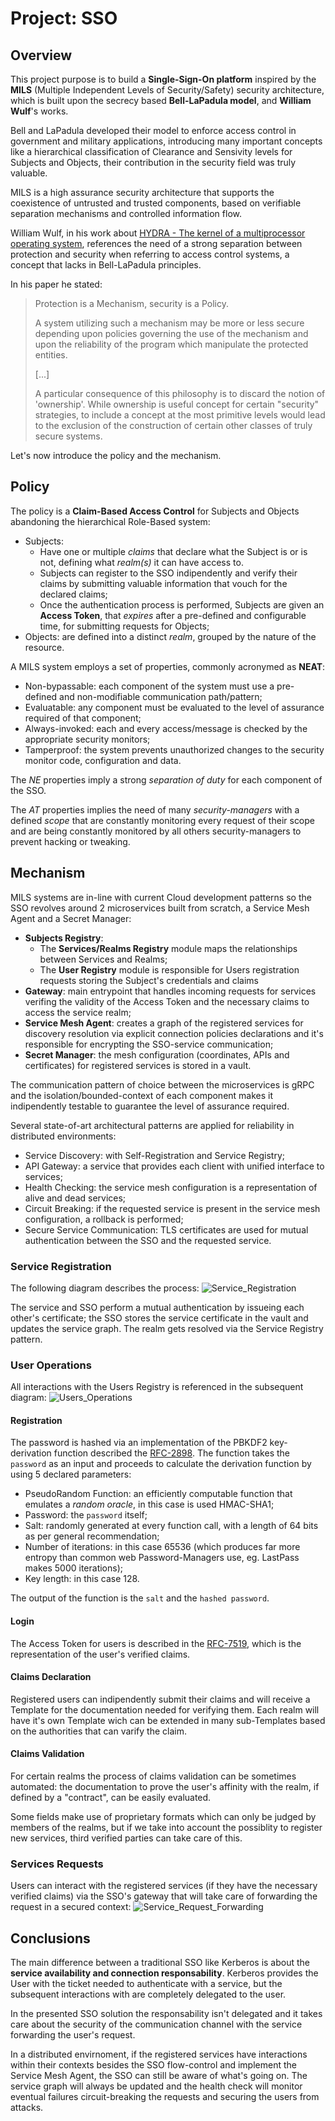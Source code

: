 # Project: SSO 

## Overview
This project purpose is to build a **Single-Sign-On platform** inspired by the **MILS** (Multiple Independent Levels of Security/Safety) security architecture, which is built upon the secrecy based **Bell-LaPadula model**, and **William Wulf**'s works.

Bell and LaPadula developed their model to enforce access control in government and military applications, introducing many important concepts like a hierarchical classification of Clearance and Sensivity levels for Subjects and Objects, their contribution in the security field was truly valuable.

MILS is a high assurance security architecture that supports the coexistence of untrusted and trusted components, based on verifiable separation mechanisms and controlled information flow.

William Wulf, in his work about [HYDRA - The kernel of a multiprocessor operating system](https://dl.acm.org/doi/10.1145/355616.364017), references the need of a strong separation between protection and security when referring to access control systems, a concept that lacks in Bell-LaPadula principles.

In his paper he stated:
> Protection is a Mechanism, security is a Policy. 
> 
> A system utilizing such a mechanism may be more or less secure depending upon policies governing the use of the mechanism and upon the reliability of the program which manipulate the protected entities. 
> 
> [...]
> 
> A particular consequence of this philosophy is to discard the notion of 'ownership'. 
> While ownership is useful concept for certain "security" strategies, to include a concept at the most primitive levels would lead to the exclusion of the construction of certain other classes of truly secure systems.
 
Let's now introduce the policy and the mechanism.

## Policy
The policy is a **Claim-Based Access Control** for Subjects and Objects abandoning the hierarchical Role-Based system:

* Subjects: 
  * Have one or multiple _claims_ that declare what the Subject is or is not, defining what _realm(s)_ it can have access to. 
  * Subjects can register to the SSO indipendently and verify their claims by submitting valuable information that vouch for the declared claims;
  * Once the authentication process is performed, Subjects are given an **Access Token**, that _expires_ after a pre-defined and configurable time, for submitting requests for Objects;
* Objects: are defined into a distinct _realm_, grouped by the nature of the resource.

A MILS system employs a set of properties, commonly acronymed as **NEAT**:
* Non-bypassable: each component of the system must use a pre-defined and non-modifiable communication path/pattern;
* Evaluatable: any component must be evaluated to the level of assurance required of that component;
* Always-invoked: each and every access/message is checked by the appropriate security monitors;
* Tamperproof: the system prevents unauthorized changes to the security monitor code, configuration and data.

The _NE_ properties imply a strong _separation of duty_ for each component of the SSO.

The _AT_ properties implies the need of many _security-managers_ with a defined _scope_ that are constantly monitoring every request of their scope and are being constantly monitored by all others security-managers to prevent hacking or tweaking.

## Mechanism
MILS systems are in-line with current Cloud development patterns so the SSO revolves around 2 microservices built from scratch, a Service Mesh Agent and a Secret Manager:
* **Subjects Registry**:
  * The **Services/Realms Registry** module maps the relationships between Services and Realms;
  * The **User Registry** module is responsible for Users registration requests storing the Subject's credentials and claims
* **Gateway**: main entrypoint that handles incoming requests for services verifing the validity of the Access Token and the necessary claims to access the service realm;
* **Service Mesh Agent**: creates a graph of the registered services for discovery resolution via explicit connection policies declarations and it's responsible for encrypting the SSO-service communication;
* **Secret Manager**: the mesh configuration (coordinates, APIs and certificates) for registered services is stored in a vault.

The communication pattern of choice between the microservices is gRPC and the isolation/bounded-context of each component makes it indipendently testable to guarantee the level of assurance required.

Several state-of-art architectural patterns are applied for reliability in distributed environments:
* Service Discovery: with Self-Registration and Service Registry;
* API Gateway: a service that provides each client with unified interface to services;
* Health Checking: the service mesh configuration is a representation of alive and dead services;
* Circuit Breaking: if the requested service is present in the service mesh configuration, a rollback is performed;
* Secure Service Communication: TLS certificates are used for mutual authentication between the SSO and the requested service.

<div style="page-break-after: always;"></div>

### Service Registration
The following diagram describes the process:
![Service_Registration](resources/Service_Registration-Sequence_Diagram.jpeg)

The service and SSO perform a mutual authentication by issueing each other's certificate; the SSO stores the service certificate in the vault and updates the service graph. The realm gets resolved via the Service Registry pattern.

<div style="page-break-after: always;"></div>

### User Operations
All interactions with the Users Registry is referenced in the subsequent diagram:
![Users_Operations](resources/Users_Operations-Sequence_Diagram.jpeg)

#### Registration
The password is hashed via an implementation of the PBKDF2 key-derivation function described the [RFC-2898](https://tools.ietf.org/html/rfc2898). The function takes the `password` as an input and proceeds to calculate the derivation function by using 5 declared parameters:
* PseudoRandom Function: an efficiently computable function that emulates a _random oracle_, in this case is used HMAC-SHA1;
* Password: the `password` itself;
* Salt: randomly generated at every function call, with a length of 64 bits as per general recommendation;
* Number of iterations: in this case 65536 (which produces far more entropy than common web Password-Managers use, eg. LastPass makes 5000 iterations);
* Key length: in this case 128.

The output of the function is the `salt` and the `hashed password`.

#### Login
The Access Token for users is described in the [RFC-7519](https://tools.ietf.org/html/rfc7519), which is the representation of the user's verified claims.

#### Claims Declaration
Registered users can indipendently submit their claims and will receive a Template for the  documentation needed for verifying them. Each realm will have it's own Template wich can be extended in many sub-Templates based on the authorities that can varify the claim.

#### Claims Validation
For certain realms the process of claims validation can be sometimes automated: the documentation to prove the user's affinity with the realm, if defined by a "contract", can be easily evaluated. 

Some fields make use of proprietary formats which can only be judged by members of the realms, but if we take into account the possiblity to register new services, third verified parties can take care of this.

<div style="page-break-after: always;"></div>

### Services Requests
Users can interact with the registered services (if they have the necessary verified claims) via the SSO's gateway that will take care of forwarding the request in a secured context:
![Service_Request_Forwarding](resources/Service_Request_Forwarding-Sequence_Diagram.jpeg)

<div style="page-break-after: always;"></div>

## Conclusions
The main difference between a traditional SSO like Kerberos is about the **service availability and connection responsability**.
Kerberos provides the User with the ticket needed to authenticate with a service, but the subsequent interactions with are completely delegated to the user.

In the presented SSO solution the responsability isn't delegated and it takes care about the security of the communication channel with the service forwarding the user's request.

In a distributed envirnoment, if the registered services have interactions within their contexts besides the SSO flow-control and implement the Service Mesh Agent, the SSO can still be aware of what's going on. The service graph will always be updated and the health check will monitor eventual failures circuit-breaking the requests and securing the users from attacks.